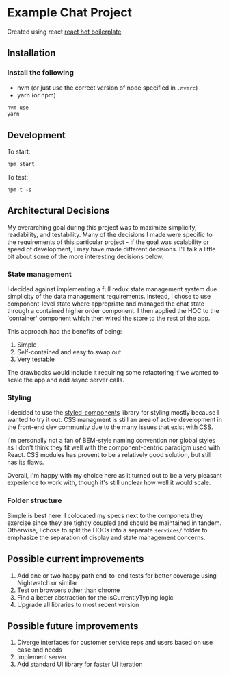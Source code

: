 # Example Chat Project

Created using react [react hot boilerplate](https://github.com/gaearon/react-hot-boilerplate). 

## Installation
### Install the following
- nvm (or just use the correct version of node specified in `.nvmrc`)
- yarn (or npm)

```bash
nvm use
yarn
```
## Development
To start:    
```bash
npm start
```
To test:    
```
npm t -s
```

## Architectural Decisions    
My overarching goal during this project was to maximize simplicity, readability, and testability. Many of the decisions I made were specific to the requirements of this particular project - if the goal was scalability or speed of development, I may have made different decisions. I'll talk a little bit about some of the more interesting decisions below.


### State management
I decided against implementing a full redux state management system due simplicity of the data management requirements. Instead, I chose to use component-level state where appropriate and managed the chat state through a contained higher order component. I then applied the HOC to the 'container' component which then wired the store to the rest of the app.

This approach had the benefits of being:    
1. Simple
2. Self-contained and easy to swap out
3. Very testable

The drawbacks would include it requiring some refactoring if we wanted to scale the app and add async server calls.

### Styling    
I decided to use the [styled-components](https://github.com/styled-components/styled-components) library for styling mostly because I wanted to try it out. CSS managment is still an area of active development in the front-end dev community due to the many issues that exist with CSS.

I'm personally not a fan of BEM-style naming convention nor global styles as I don't think they fit well with the component-centric paradigm used with React. CSS modules has provent to be a relatively good solution, but still has its flaws.

Overall, I'm happy with my choice here as it turned out to be a very pleasant experience to work with, though it's still unclear how well it would scale.

### Folder structure
Simple is best here. I colocated my specs next to the componets they exercise since they are tightly coupled and should be maintained in tandem. Otherwise, I chose to split the HOCs into a separate `services/` folder to emphasize the separation of display and state management concerns.

## Possible current improvements
1. Add one or two happy path end-to-end tests for better coverage using Nightwatch or similar
2. Test on browsers other than chrome
3. Find a better abstraction for the isCurrentlyTyping logic
4. Upgrade all libraries to most recent version

## Possible future improvements
1. Diverge interfaces for customer service reps and users based on use case and needs
2. Implement server
3. Add standard UI library for faster UI iteration
